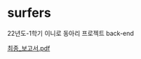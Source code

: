 # surfers
22년도-1학기 이니로 동아리 프로젝트 back-end


[최종_보고서.pdf](https://github.com/201810777/surfers/files/8999579/_.pdf)
